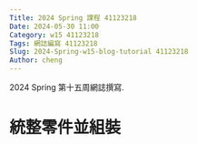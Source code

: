 ```yaml
---
Title: 2024 Spring 課程 41123218
Date: 2024-05-30 11:00
Category: w15 41123218
Tags: 網誌編寫 41123218
Slug: 2024-Spring-w15-blog-tutorial 41123218
Author: cheng
---
```


2024 Spring 第十五周網誌撰寫.

<!-- PELICAN_END_SUMMARY -->

# 統整零件並組裝